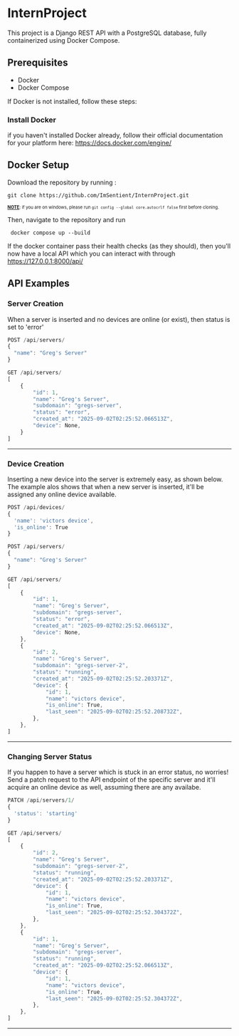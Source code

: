 # InternProject

This project is a Django REST API with a PostgreSQL database, fully containerized using Docker Compose.

## Prerequisites

- Docker  
- Docker Compose  

If Docker is not installed, follow these steps:

### Install Docker
if you haven't installed Docker already, follow their official documentation for your platform here: https://docs.docker.com/engine/



## Docker Setup
Download the repository by running :

```
git clone https://github.com/ImSentient/InternProject.git
```
<small><small><u>**NOTE**</u>: if you are on windows, please run `git config --global core.autocrlf false` first before cloning. </small></small>

Then, navigate to the repository and run


```
 docker compose up --build

```



If the docker container pass their health checks (as they should), then you'll now have a local API which you can interact with through https://127.0.0.1:8000/api/

## API Examples
### Server Creation


When a server is inserted and no devices are online (or exist), then status is set to 'error'
```js
POST /api/servers/
{
  "name": "Greg's Server"
}

GET /api/servers/
[
    {
        "id": 1,
        "name": "Greg's Server",
        "subdomain": "gregs-server",
        "status": "error",
        "created_at": "2025-09-02T02:25:52.066513Z",
        "device": None,
    }
]
```
---
### Device Creation

Inserting a new device into the server is extremely easy, as shown below. The example alos shows that when a new server is inserted, it'll be assigned any online device available.
```js
POST /api/devices/
{
  'name': 'victors device', 
  'is_online': True
}

POST /api/servers/
{
  "name": "Greg's Server"
}

GET /api/servers/
[
    {
        "id": 1,
        "name": "Greg's Server",
        "subdomain": "gregs-server",
        "status": "error",
        "created_at": "2025-09-02T02:25:52.066513Z",
        "device": None,
    },
    {
        "id": 2,
        "name": "Greg's Server",
        "subdomain": "gregs-server-2",
        "status": "running",
        "created_at": "2025-09-02T02:25:52.203371Z",
        "device": {
            "id": 1,
            "name": "victors device",
            "is_online": True,
            "last_seen": "2025-09-02T02:25:52.208732Z",
        },
    },
]
```
---
### Changing Server Status
If you happen to have a server which is stuck in an error status, no worries! Send a patch request to the API endpoint of the specific server and it'll acquire an online device as well, assuming there are any availabe.

```js
PATCH /api/servers/1/
{
  'status': 'starting'
}

GET /api/servers/
[
    {
        "id": 2,
        "name": "Greg's Server",
        "subdomain": "gregs-server-2",
        "status": "running",
        "created_at": "2025-09-02T02:25:52.203371Z",
        "device": {
            "id": 1,
            "name": "victors device",
            "is_online": True,
            "last_seen": "2025-09-02T02:25:52.304372Z",
        },
    },
    {
        "id": 1,
        "name": "Greg's Server",
        "subdomain": "gregs-server",
        "status": "running",
        "created_at": "2025-09-02T02:25:52.066513Z",
        "device": {
            "id": 1,
            "name": "victors device",
            "is_online": True,
            "last_seen": "2025-09-02T02:25:52.304372Z",
        },
    },
]
```
---